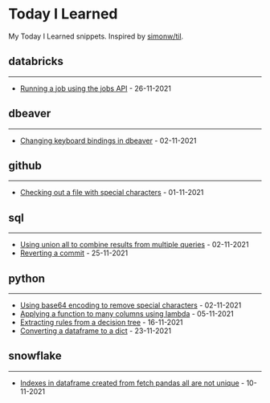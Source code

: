 # Today I Learned

My Today I Learned snippets. Inspired by [simonw/til](https://github.com/simonw/til).

## **databricks**
----
- [Running a job using the jobs API](databricks/running-job-api.md) - 26-11-2021 

## **dbeaver**
----
- [Changing keyboard bindings in dbeaver](dbeaver/changing-keyboard-bindings.md) - 02-11-2021 

## **github**
----
- [Checking out a file with special characters](git/checking-out-file-with-special-characters.md) - 01-11-2021 

## **sql**
----
- [Using union all to combine results from multiple queries](sql/combine-multiple-queries-union-all.md) - 02-11-2021 
- [Reverting a commit](git/reverting-a-commit.md) - 25-11-2021

## **python**
----
- [Using base64 encoding to remove special characters](python/base64_encoding.md) - 02-11-2021 
- [Applying a function to many columns using lambda](python/applying-function-many-cols.md) - 05-11-2021 
- [Extracting rules from a decision tree](python/extracting-rules-from-a-decision-tree.md) - 16-11-2021
- [Converting a dataframe to a dict](python/dataframe-to-dict.md) - 23-11-2021

## **snowflake**
----
- [Indexes in dataframe created from fetch pandas all are not unique](snowflake/indexes-non-unq-fetch-pandas-all.md) - 10-11-2021